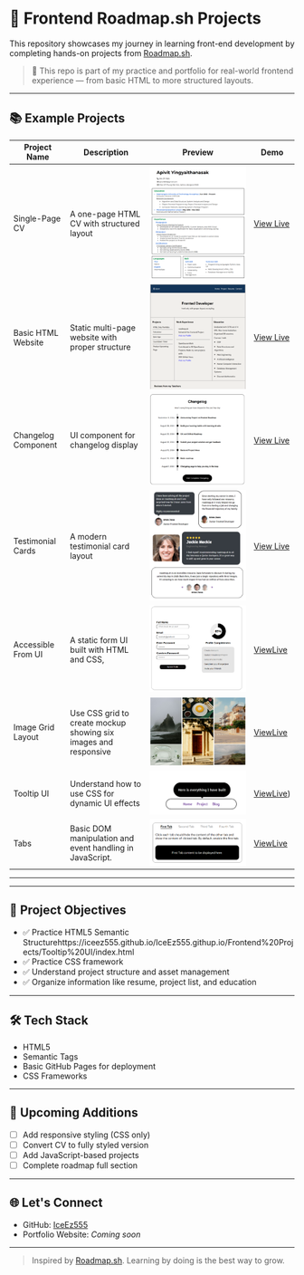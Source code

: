# 🚀 Frontend Roadmap.sh Projects

This repository showcases my journey in learning front-end development by completing hands-on projects from [Roadmap.sh](https://roadmap.sh/frontend).

> 📌 This repo is part of my practice and portfolio for real-world frontend experience — from basic HTML to more structured layouts.

---

## 📚  Example Projects 

| Project Name           | Description                                    | Preview                               | Demo |
|------------------------|------------------------------------------------|----------------------------------------|------|
| Single-Page CV         | A one-page HTML CV with structured layout      | ![CV Preview](01_Preview/Single-Page%20CV.png) | [View Live](https://iceez555.github.io/IceEz555.githup.io/Frontend%20Projects/Single-Page%20CV/resume.html) |
| Basic HTML Website     | Static multi-page website with proper structure| ![HTML Preview](01_Preview/Basic_HTML.png)     | [View Live](https://iceez555.github.io/IceEz555.githup.io/Frontend%20Projects/Basic%20HTML%20Website/home.html) |
| Changelog Component    | UI component for changelog display          | ![Changelog Preview](01_Preview/Changelog_Component.png) | [View Live](https://iceez555.github.io/IceEz555.githup.io/Frontend%20Projects/Changelog%20Component/index.html) |
| Testimonial Cards      | A modern testimonial card layout            | ![Testimonial Preview](01_Preview/Testimonial_Cards.png) | [View Live](https://iceez555.github.io/IceEz555.githup.io/Frontend%20Projects/Testimonial%20Cards/Testimonial.html) |
| Accessible From UI     | A static form UI built with HTML and CSS,  | ![Accessible From UI Preview](01_Preview/Accessible_Form_UI.png) | [ViewLive](https://iceez555.github.io/IceEz555.githup.io/Frontend%20Projects/Accessible%20Form%20UI/index.html) |
| Image Grid Layout     | Use CSS grid to create mockup showing six images and responsive   | ![Image Grid Layout Preview](01_Preview/Image_Grid_layout.png) | [ViewLive](https://iceez555.github.io/IceEz555.githup.io/Frontend%20Projects/Image%20Grid%20Layout/grid_layout.html) |
| Tooltip UI     | Understand how to use CSS for dynamic UI effects  | ![Tooltip UI Preview](01_Preview/Tooltip_UI.png) | [ViewLive](https://iceez555.github.io/IceEz555.githup.io/Frontend%20Projects/Tooltip%20UI/index.html)) |
| Tabs           |  Basic DOM manipulation and event handling in JavaScript.  | ![Tabs Preview](01_Preview/Tab_js.png) | [ViewLive](https://iceez555.github.io/IceEz555.githup.io/Frontend%20Projects/Tabs/Tabs.html) |
---
---

## 🧠 Project Objectives

- ✅ Practice HTML5 Semantic Structurehttps://iceez555.github.io/IceEz555.githup.io/Frontend%20Projects/Tooltip%20UI/index.html
- ✅ Practice CSS framework
- ✅ Understand project structure and asset management
- ✅ Organize information like resume, project list, and education

---


## 🛠 Tech Stack

- HTML5
- Semantic Tags
- Basic GitHub Pages for deployment
- CSS Frameworks 

---
## 📌 Upcoming Additions

- [ ] Add responsive styling (CSS only)
- [ ] Convert CV to fully styled version
- [ ] Add JavaScript-based projects
- [ ] Complete roadmap full section

---

## 🌐 Let's Connect

- GitHub: [IceEz555](https://github.com/IceEz555)
- Portfolio Website: _Coming soon_

---

> Inspired by [Roadmap.sh](https://roadmap.sh). Learning by doing is the best way to grow.
